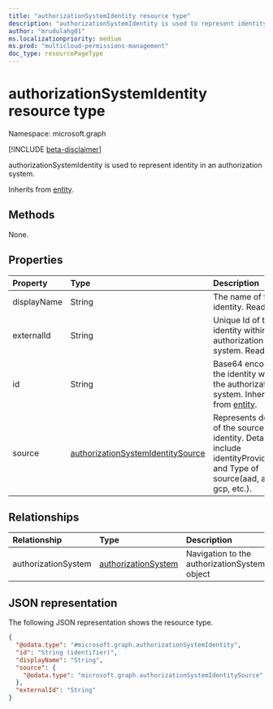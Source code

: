 ```yaml
---
title: "authorizationSystemIdentity resource type"
description: "authorizationSystemIdentity is used to represent identity in an authorization system."
author: "mrudulahg01"
ms.localizationpriority: medium
ms.prod: "multicloud-permissions-management"
doc_type: resourcePageType
---
```


# authorizationSystemIdentity resource type

Namespace: microsoft.graph

[!INCLUDE [beta-disclaimer](../../includes/beta-disclaimer.md)]

authorizationSystemIdentity is used to represent identity in an authorization system.


Inherits from [entity](../resources/entity.md).

## Methods
None.

## Properties
|Property|Type|Description|
|:---|:---|:---|
|displayName|String|The name of the identity. Read-only.|
|externalId|String|Unique Id of the identity within the authorization system. Read-only.|
|id|String|Base64 encoding of the identity within the authorization system. Inherited from [entity](../resources/entity.md).|
|source|[authorizationSystemIdentitySource](../resources/authorizationsystemidentitysource.md)| Represents details of the source of the identity. Details include identityProviderType and Type of source(aad, aws, gcp, etc.).|

## Relationships
|Relationship|Type|Description|
|:---|:---|:---|
|authorizationSystem|[authorizationSystem](../resources/authorizationsystem.md)|Navigation to the authorizationSystem object|

## JSON representation
The following JSON representation shows the resource type.
<!-- {
  "blockType": "resource",
  "keyProperty": "id",
  "@odata.type": "microsoft.graph.authorizationSystemIdentity",
  "baseType": "microsoft.graph.entity",
  "openType": false
}
-->
``` json
{
  "@odata.type": "#microsoft.graph.authorizationSystemIdentity",
  "id": "String (identifier)",
  "displayName": "String",
  "source": {
    "@odata.type": "microsoft.graph.authorizationSystemIdentitySource"
  },
  "externalId": "String"
}
```

